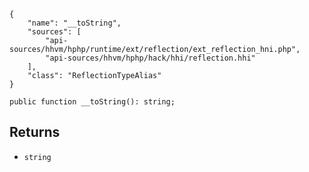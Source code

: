 ``` yamlmeta
{
    "name": "__toString",
    "sources": [
        "api-sources/hhvm/hphp/runtime/ext/reflection/ext_reflection_hni.php",
        "api-sources/hhvm/hphp/hack/hhi/reflection.hhi"
    ],
    "class": "ReflectionTypeAlias"
}
```




``` Hack
public function __toString(): string;
```




## Returns




+ ` string `
<!-- HHAPIDOC -->
